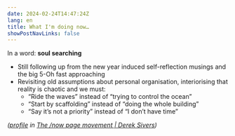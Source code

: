 ```yaml
---
date: 2024-02-24T14:47:24Z
lang: en
title: What I'm doing now…
showPostNavLinks: false
---
```


In a word: **soul searching**

* Still following up from the new year induced self-reflection musings and the big 5-Oh fast approaching
* Revisiting old assumptions about personal organisation, interiorising that reality is chaotic and we must:
    - “Ride the waves” instead of “trying to control the ocean”
    - “Start by scaffolding” instead of “doing the whole building”
    - “Say it’s not a priority” instead of “I don’t have time”

*([profile](https://nownownow.com/p/rqv0) in [The /now page movement | Derek Sivers](http://sivers.org/nowff))*
